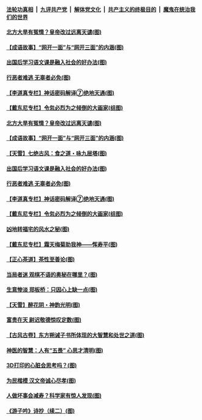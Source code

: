 

####  [法轮功真相](../../../../basic/blob/master/README.md?t=06151331) &nbsp;|&nbsp; [九评共产党](../../../../9ping.md/blob/master/README.md?t=06151331) &nbsp;|&nbsp; [解体党文化](../../../../jtdwh.md/blob/master/README.md?t=06151331)  &nbsp;|&nbsp; [共产主义的终极目的](../../../../gczydzjmd.md/blob/master/README.md?t=06151331) &nbsp;|&nbsp; [魔鬼在统治我们的世界](../../../../mgztzwmdsj.md/blob/master/README.md?t=06151331) 

#### [北方大旱有冤情？皇帝改过远离天谴(图)](../pages/p7/936431.md?t=06151331) 

#### [【成语故事】“网开一面”与“网开三面”的内涵(图)](../pages/p7/936380.md?t=06151331) 

#### [出国后学习语文课是融入社会的好办法(图)](../pages/p7/936295.md?t=06151331) 

#### [行恶者难逃 无辜者必免(图)](../pages/p7/936352.md?t=06151331) 

#### [【李道真专栏】神话密码解译⑦绝地天通(图)](../pages/p7/936293.md?t=06151331) 

#### [【戴东尼专栏】令忽必烈为之倾倒的大画家(组图)](../pages/p7/935659.md?t=06151331) 

#### [北方大旱有冤情？皇帝改过远离天谴(图)](../pages/p7/936431.md?t=06151331) 

#### [【成语故事】“网开一面”与“网开三面”的内涵(图)](../pages/p7/936380.md?t=06151331) 

#### [【天雪】七绝古风：食之道・咏九层塔(图)](../pages/p7/936203.md?t=06151331) 

#### [出国后学习语文课是融入社会的好办法(图)](../pages/p7/936295.md?t=06151331) 

#### [行恶者难逃 无辜者必免(图)](../pages/p7/936352.md?t=06151331) 

#### [【李道真专栏】神话密码解译⑦绝地天通(图)](../pages/p7/936293.md?t=06151331) 

#### [【戴东尼专栏】令忽必烈为之倾倒的大画家(组图)](../pages/p7/935659.md?t=06151331) 

#### [凶地转福宅的风水之秘(图)](../pages/p7/936294.md?t=06151331) 

#### [【戴东尼专栏】霜天梅菊助我神——恽寿平(图)](../pages/p7/933276.md?t=06151331) 

#### [【正心茶道】茶性至善论(图)](../pages/p7/936186.md?t=06151331) 

#### [当局者迷 观棋不语的奥秘在哪里？(图)](../pages/p7/935597.md?t=06151331) 

#### [生意惨淡 郑板桥：只因心上缺一点(图)](../pages/p7/936117.md?t=06151331) 

#### [【天雪】醉花阴・神韵光明(图)](../pages/p7/935997.md?t=06151331) 

#### [富贵在天 尉迟敬德惊叹定数(图)](../pages/p7/935684.md?t=06151331) 

#### [【古风古卷】东方朔诫子书所体现的大智慧和处世之道(图)](../pages/p7/936042.md?t=06151331) 

#### [神医的智慧：人有“五畏” 心思才清明(图)](../pages/p7/936001.md?t=06151331) 

#### [3D打印的心脏会思考吗？(图)](../pages/p7/935595.md?t=06151331) 

#### [为民楷模 汉文帝诚心尽孝(图)](../pages/p7/935680.md?t=06151331) 

#### [人做坏事会减寿？科学家有惊人发现(图)](../pages/p7/935968.md?t=06151331) 

#### [《游子吟》诗抄（续二）(图)](../pages/p7/935973.md?t=06151331) 

